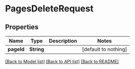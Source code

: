 # PagesDeleteRequest


## Properties
Name | Type | Description | Notes
------------ | ------------- | ------------- | -------------
**pageId** | **String** |  | [default to nothing]


[[Back to Model list]](../README.md#models) [[Back to API list]](../README.md#api-endpoints) [[Back to README]](../README.md)


